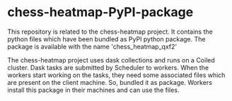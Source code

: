 # chess-heatmap-PyPI-package
This repository is related to the chess-heatmap project. It contains the python files which have been bundled as PyPI python package. The package is available with the name 'chess_heatmap_qxf2'

The chess-heatmap project uses dask collections and runs on a Coiled cluster. Dask tasks are submitted by Scheduler to workers. When the workers start working on the tasks, they need some associated files which are present on the client machine. So, bundled it as package. Workers install this package in their machines and can use the files. 
